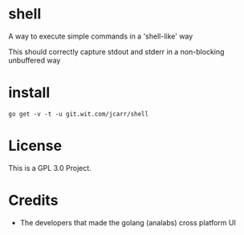 # shell

A way to execute simple commands in a 'shell-like' way

This should correctly capture stdout and stderr in a
non-blocking unbuffered way

# install

```
go get -v -t -u git.wit.com/jcarr/shell
```
# License

This is a GPL 3.0 Project.

# Credits

* The developers that made the golang (analabs) cross platform UI
